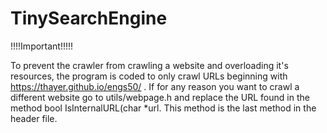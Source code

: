 # TinySearchEngine

!!!!Important!!!!!

To prevent the crawler from crawling a website and overloading it's resources, the program is coded to only crawl URLs beginning with https://thayer.github.io/engs50/ .
If for any reason you want to crawl a different website go to utils/webpage.h and replace the URL found in the method 
bool IsInternalURL(char *url. This method is the last method in the header file. 
